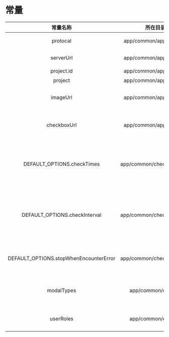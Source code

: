 # 常量

|常量名称|所在目录|功能说明
|:--: | :--: | :--: |
|protocal| app/common/appConfig.js |规定服务器协议|
| serverUrl |app/common/appConfig.js| 项目服务器地址|
|project.id| app/common/appConfig.js| 项目id|
|project|app/common/appConfig.js| 项目名称|
|imageUrl| app/common/appConfig.js |项目所需要的s3db图片地址|
|checkboxUrl|app/common/appConfig.js|项目中所需要的checkbox的图片|
|DEFAULT_OPTIONS.checkTimes|app/common/checkWorker.js|规定点值发生变化后默认循环检测的次数|
|DEFAULT_OPTIONS.checkInterval|app/common/checkWorker.js|规定点值发生变化后默认每次循环检测的时间间隔(单位:ms)|
|DEFAULT_OPTIONS.stopWhenEncounterError|app/common/checkWorker.js|规定检测时遇到错误是否停止|
|modalTypes|app/common/enum.js|规定项目中模态框的显示和隐藏|
|userRoles|app/common/enum.js|规定项目用户的角色权限|